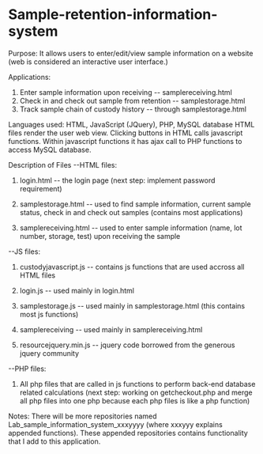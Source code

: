 # Sample-retention-information-system
Purpose: It allows users to enter/edit/view sample information on a website (web is considered an interactive user interface.)

Applications:
1) Enter sample information upon receiving -- samplereceiving.html
2) Check in and check out sample from retention -- samplestorage.html
3) Track sample chain of custody history -- through samplestorage.html

Languages used:
HTML, JavaScript (JQuery), PHP, MySQL database
HTML files render the user web view. Clicking buttons in HTML calls javascript functions. Within javascript functions it has ajax call to PHP functions to access MySQL database.

Description of Files
--HTML files:
  1) login.html -- the login page (next step: implement password requirement)
  
  2) samplestorage.html -- used to find sample information, current sample status, check in and check out samples (contains most applications)
  
  3) samplereceiving.html -- used to enter sample information (name, lot number, storage, test) upon receiving the sample

--JS files:
  1) custodyjavascript.js -- contains js functions that are used accross all HTML files
  
  2) login.js -- used mainly in login.html
  
  3) samplestorage.js -- used mainly in samplestorage.html (this contains most js functions)
  
  4) samplereceiving -- used mainly in samplereceiving.html
  
  2) resourcejquery.min.js -- jquery code borrowed from the generous jquery community

--PHP files:
  1) All php files that are called in js functions to perform back-end database related calculations (next step: working on getcheckout.php and merge all php files into one php because each php files is like a php function)

Notes:
There will be more repositories named Lab_sample_information_system_xxxyyyy (where xxxyyy explains appended functions). These appended repositories contains functionality that I add to this application. 
